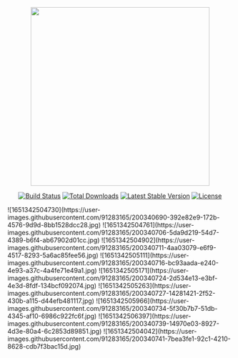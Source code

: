 <p align="center"><a href="https://laravel.com" target="_blank"><img src="https://raw.githubusercontent.com/laravel/art/master/logo-lockup/5%20SVG/2%20CMYK/1%20Full%20Color/laravel-logolockup-cmyk-red.svg" width="400"></a></p>

<p align="center">
<a href="https://travis-ci.org/laravel/framework"><img src="https://travis-ci.org/laravel/framework.svg" alt="Build Status"></a>
<a href="https://packagist.org/packages/laravel/framework"><img src="https://img.shields.io/packagist/dt/laravel/framework" alt="Total Downloads"></a>
<a href="https://packagist.org/packages/laravel/framework"><img src="https://img.shields.io/packagist/v/laravel/framework" alt="Latest Stable Version"></a>
<a href="https://packagist.org/packages/laravel/framework"><img src="https://img.shields.io/packagist/l/laravel/framework" alt="License"></a>
</p>
![1651342504730](https://user-images.githubusercontent.com/91283165/200340690-392e82e9-172b-4576-9d9d-8bb1528dcc28.jpg)
![1651342504761](https://user-images.githubusercontent.com/91283165/200340706-5da9d219-54d7-4389-b6f4-ab67902d01cc.jpg)
![1651342504902](https://user-images.githubusercontent.com/91283165/200340711-4aa03079-e6f9-4517-8293-5a6ac85fee56.jpg)
![1651342505111](https://user-images.githubusercontent.com/91283165/200340716-bc93aada-e240-4e93-a37c-4a4fe71e49a1.jpg)
![1651342505171](https://user-images.githubusercontent.com/91283165/200340724-2d534e13-e3bf-4e3d-8fdf-134bcf092074.jpg)
![1651342505263](https://user-images.githubusercontent.com/91283165/200340727-14281421-2f52-430b-a115-d44efb481117.jpg)
![1651342505966](https://user-images.githubusercontent.com/91283165/200340734-5f30b7b7-51db-4345-af10-6986c922fc6f.jpg)
![1651342506397](https://user-images.githubusercontent.com/91283165/200340739-14970e03-8927-4d3e-80a4-6c2853d89851.jpg)
![1651342504042](https://user-images.githubusercontent.com/91283165/200340741-7bea3fe1-92c1-4210-8628-cdb7f3bac15d.jpg)
